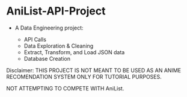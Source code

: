 # AniList-API-Project

- A Data Engineering project:

    - API Calls
    - Data Exploration & Cleaning
    - Extract, Transform, and Load JSON data
    - Database Creation

Disclaimer: THIS PROJECT IS NOT MEANT TO BE USED AS AN ANIME RECOMENDATION SYSTEM ONLY FOR TUTORIAL PURPOSES.

NOT ATTEMPTING TO COMPETE WITH AniList.
